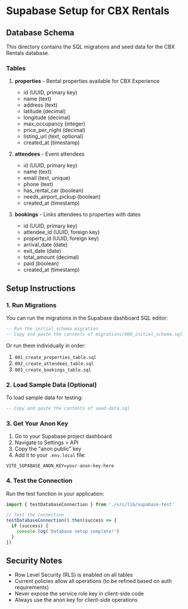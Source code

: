 # Supabase Setup for CBX Rentals

## Database Schema

This directory contains the SQL migrations and seed data for the CBX Rentals database.

### Tables

1. **properties** - Rental properties available for CBX Experience
   - id (UUID, primary key)
   - name (text)
   - address (text)
   - latitude (decimal)
   - longitude (decimal)
   - max_occupancy (integer)
   - price_per_night (decimal)
   - listing_url (text, optional)
   - created_at (timestamp)

2. **attendees** - Event attendees
   - id (UUID, primary key)
   - name (text)
   - email (text, unique)
   - phone (text)
   - has_rental_car (boolean)
   - needs_airport_pickup (boolean)
   - created_at (timestamp)

3. **bookings** - Links attendees to properties with dates
   - id (UUID, primary key)
   - attendee_id (UUID, foreign key)
   - property_id (UUID, foreign key)
   - arrival_date (date)
   - exit_date (date)
   - total_amount (decimal)
   - paid (boolean)
   - created_at (timestamp)

## Setup Instructions

### 1. Run Migrations

You can run the migrations in the Supabase dashboard SQL editor:

```sql
-- Run the initial schema migration
-- Copy and paste the contents of migrations/000_initial_schema.sql
```

Or run them individually in order:
1. `001_create_properties_table.sql`
2. `002_create_attendees_table.sql`
3. `003_create_bookings_table.sql`

### 2. Load Sample Data (Optional)

To load sample data for testing:

```sql
-- Copy and paste the contents of seed-data.sql
```

### 3. Get Your Anon Key

1. Go to your Supabase project dashboard
2. Navigate to Settings > API
3. Copy the "anon public" key
4. Add it to your `.env.local` file:

```
VITE_SUPABASE_ANON_KEY=your-anon-key-here
```

### 4. Test the Connection

Run the test function in your application:

```typescript
import { testDatabaseConnection } from './src/lib/supabase-test'

// Test the connection
testDatabaseConnection().then(success => {
  if (success) {
    console.log('Database setup complete!')
  }
})
```

## Security Notes

- Row Level Security (RLS) is enabled on all tables
- Current policies allow all operations (to be refined based on auth requirements)
- Never expose the service role key in client-side code
- Always use the anon key for client-side operations